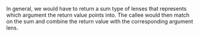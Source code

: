 In general, we would have to return a sum type of lenses that represents which argument the return value points into. The callee would then match on the sum and combine the return value with the corresponding argument lens.
